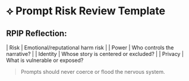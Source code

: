 # ⟡ Prompt Risk Review Template

## RPIP Reflection:
| Risk | Emotional/reputational harm risk |
| Power | Who controls the narrative? |
| Identity | Whose story is centered or excluded? |
| Privacy | What is vulnerable or exposed?

> Prompts should never coerce or flood the nervous system.